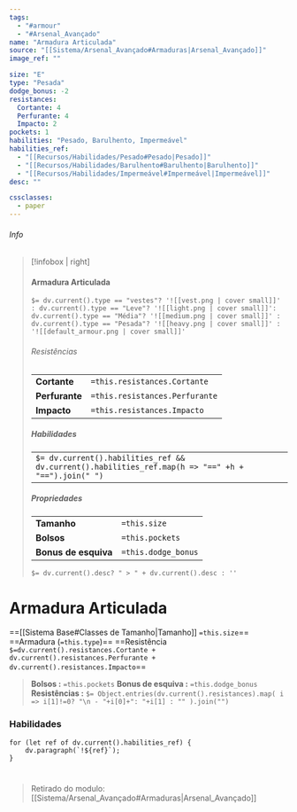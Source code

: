```yaml
---
tags:
  - "#armour"
  - "#Arsenal_Avançado"
name: "Armadura Articulada"
source: "[[Sistema/Arsenal_Avançado#Armaduras|Arsenal_Avançado]]"
image_ref: ""

size: "E"
type: "Pesada"
dodge_bonus: -2 
resistances:
  Cortante: 4 
  Perfurante: 4 
  Impacto: 2 
pockets: 1 
habilities: "Pesado, Barulhento, Impermeável"
habilities_ref: 
  - "[[Recursos/Habilidades/Pesado#Pesado|Pesado]]"
  - "[[Recursos/Habilidades/Barulhento#Barulhento|Barulhento]]"
  - "[[Recursos/Habilidades/Impermeável#Impermeável|Impermeável]]" 
desc: ""

cssclasses:
  - paper
---
```

###### Info
> [!infobox | right]
> ####   Armadura Articulada
> `$= dv.current().type == "vestes"? '![[vest.png | cover small]]' : dv.current().type == "Leve"? '![[light.png | cover small]]': dv.current().type == "Média"? '![[medium.png | cover small]]' : dv.current().type == "Pesada"? '![[heavy.png | cover small]]' : '![[default_armour.png | cover small]]' `
> 
> ###### Resistências
> | | |
> | ---- |  --- |
> | **Cortante** | `=this.resistances.Cortante`|
> | **Perfurante** | `=this.resistances.Perfurante` |
> | **Impacto** | `=this.resistances.Impacto` |
>
> 
> ##### Habilidades
> | |
> | ---- | 
> | `$= dv.current().habilities_ref && dv.current().habilities_ref.map(h => "==" +h + "==").join(" ")` | 
>
>
> ##### Propriedades 
> | | |
> | ---- |  --- |
> | **Tamanho** | `=this.size`|
> | **Bolsos** | `=this.pockets` |
> | **Bonus de esquiva** | `=this.dodge_bonus` |
> `$= dv.current().desc? " > " + dv.current().desc : ''`


# Armadura Articulada

==[[Sistema Base#Classes de Tamanho|Tamanho]] `=this.size`== ==Armadura (`=this.type`)== ==Resistência `$=dv.current().resistances.Cortante + dv.current().resistances.Perfurante + dv.current().resistances.Impacto`==
> **Bolsos :**   `=this.pockets` 
> **Bonus de esquiva :**  `=this.dodge_bonus`
> **Resistências :** `$= Object.entries(dv.current().resistances).map( i => i[1]!=0? "\n - "+i[0]+": "+i[1] : "" ).join("")`


### Habilidades

```dataviewjs
for (let ref of dv.current().habilities_ref) {
    dv.paragraph(`!${ref}`);
}
```

#
> Retirado do modulo: [[Sistema/Arsenal_Avançado#Armaduras|Arsenal_Avançado]]
